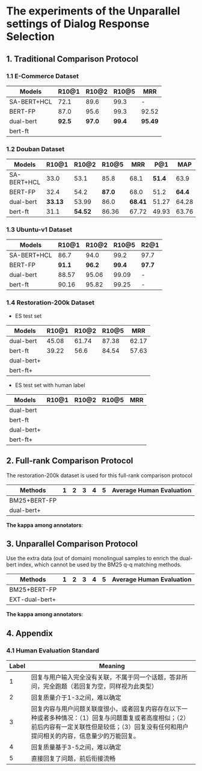 # The experiments of the Unparallel settings of Dialog Response Selection

## 1. Traditional Comparison Protocol

### 1.1 E-Commerce Dataset

| Models             | R10@1 | R10@2 | R10@5 | MRR   |
| ------------------ | ----- | ----- | ----- | ----- |
| SA-BERT+HCL        | 72.1  | 89.6  | 99.3  | -     |
| BERT-FP            | 87.0  | 95.6  | 99.3  | 92.52 |
| dual-bert          | **92.5**  | **97.0**  | **99.4**  | **95.49** |
| bert-ft            |       |       |       |       |

### 1.2 Douban Dataset

<!-- seed=0; bsz=64; max_len=256,64; epoch=10; lr=5e-5; warmup_ratio=0.0l grad_clip=5.0;-->
| Models             | R10@1 | R10@2 | R10@5 | MRR   |  P@1  |  MAP   |
| ------------------ | ----- | ----- | ----- | ----- | ----- | ------ |
| SA-BERT+HCL        | 33.0  | 53.1  | 85.8  | 68.1  | **51.4**  | 63.9   |
| BERT-FP            | 32.4  | 54.2  | **87.0**  | 68.0  | 51.2  | **64.4**   |
| dual-bert          | **33.13** | 53.99 | 86.0  | **68.41** | 51.27 | 64.28  |
| bert-ft            | 31.1  | **54.52** | 86.36 | 67.72 | 49.93 | 63.76  |

### 1.3 Ubuntu-v1 Dataset

<!-- seed=0; bsz=64; max_len=256,64; epoch=10(bert-ft=5); lr=5e-5; warmup_ratio=0.0l grad_clip=5.0;-->
| Models         | R10@1 | R10@2 | R10@5 | R2@1   |
| -------------- | ----- | ----- | ----- | ------ |
| SA-BERT+HCL    | 86.7  | 94.0  | 99.2  | 97.7   |
| BERT-FP        | **91.1**  | **96.2**  | **99.4**  | **97.7**   |
| dual-bert      | 88.57 | 95.06 | 99.09 | - |
| bert-ft        | 90.16 | 95.82 | 99.25 | - |

### 1.4 Restoration-200k Dataset

* ES test set

<!-- + means the post-train has been used;
bert-fp parameters: lr=3e-5; grad_clip=5.0; see0; batch_size=96; max_len=256, min_mask_num=2;
max_mask_num=20; masked_lm_prob=0.15; min_context_length=2; min_token_length=20; epoch=25; warmup_ratio=0.01-->
| Models             | R10@1 | R10@2 | R10@5 | MRR   |
| ------------------ | ----- | ----- | ----- | ----- |
| dual-bert          | 45.08 | 61.74 | 87.38 | 62.17 |
| bert-ft            | 39.22 | 56.6  | 84.54 | 57.63 |
| dual-bert+         |  |  |  |  |
| bert-ft+           |  |  |  |  |

* ES test set with human label

| Models             | R10@1 | R10@2 | R10@5 | MRR   |
| ------------------ | ----- | ----- | ----- | ----- |
| dual-bert          | | | | |
| bert-ft            | | | | |
| dual-bert+         | | | | |
| bert-ft+           | | | | |

## 2. Full-rank Comparison Protocol

The restoration-200k dataset is used for this full-rank comparison protocol

<!-- 
test set is not used in the faiss index; 
put the context utterances in the index(faiss and ES q-q matching index) 
-->
| Methods          | 1 | 2 | 3 | 4 | 5 | Average Human Evaluation | 
| ---------------- | - | - | - | - | - | ------------------------ |
| BM25+BERT-FP     |   |   |   |   |   |                          |
| dual-bert+   |   |   |   |   |   |                          |

**The kappa among annotators**: 

## 3. Unparallel Comparison Protocol

Use the extra data (out of domain) monolingual samples to enrich the dual-bert index, which cannot be used by the BM25 q-q matching methods.
<!-- 
test set is not used in the faiss index; put the context utterances in the index(faiss and ES q-q matching index) 
EXT means the extra data is used
BERT-FP=bert-ft+
-->
| Methods          | 1 | 2 | 3 | 4 | 5 | Average Human Evaluation | 
| ---------------- | - | - | - | - | - | ------------------------ |
| BM25+BERT-FP     |   |   |   |   |   |                          |
| EXT-dual-bert+   |   |   |   |   |   |                          |

**The kappa among annotators**: 

## 4. Appendix

### 4.1 Human Evaluation Standard

| Label |  Meaning |
| ----- | -------- |
| 1     | 回复与用户输入完全没有关联，不属于同一个话题，答非所问，完全跑题（若回复为空，同样视为此类型） | 
| 2     | 回复质量介于1-3之间，难以确定 |
| 3     | 回复内容与用户问题关联度很小，或者回复内容存在以下一种或者多种情况：（1）回复与问题重复或者高度相似；（2）前后内容有一定关联性但是较低；（3）回复没有任何和用户提问相关的内容，信息量少的万能回复。|
| 4     | 回复质量基于3-5之间，难以确定 |
| 5     | 直接回复了问题，前后衔接流畅  |
